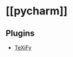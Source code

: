 # [[pycharm]]
## Plugins

- [TeXiFy](https://plugins.jetbrains.com/plugin/9473-texify-idea/versions)